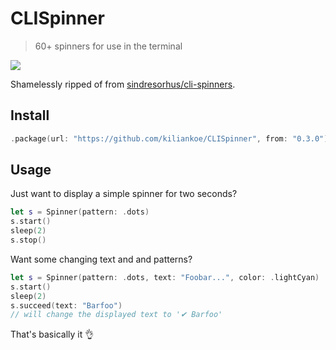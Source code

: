 # CLISpinner

> 60+ spinners for use in the terminal

![](https://github.com/sindresorhus/cli-spinners/raw/master/screenshot.gif)

Shamelessly ripped of from [sindresorhus/cli-spinners](https://github.com/sindresorhus/cli-spinners).



## Install

```swift
.package(url: "https://github.com/kiliankoe/CLISpinner", from: "0.3.0")
```



## Usage

Just want to display a simple spinner for two seconds? 

```swift
let s = Spinner(pattern: .dots)
s.start()
sleep(2)
s.stop()
```

Want some changing text and and patterns?

```swift
let s = Spinner(pattern: .dots, text: "Foobar...", color: .lightCyan)
s.start()
sleep(2)
s.succeed(text: "Barfoo")
// will change the displayed text to '✔ Barfoo'
```



That's basically it 👌